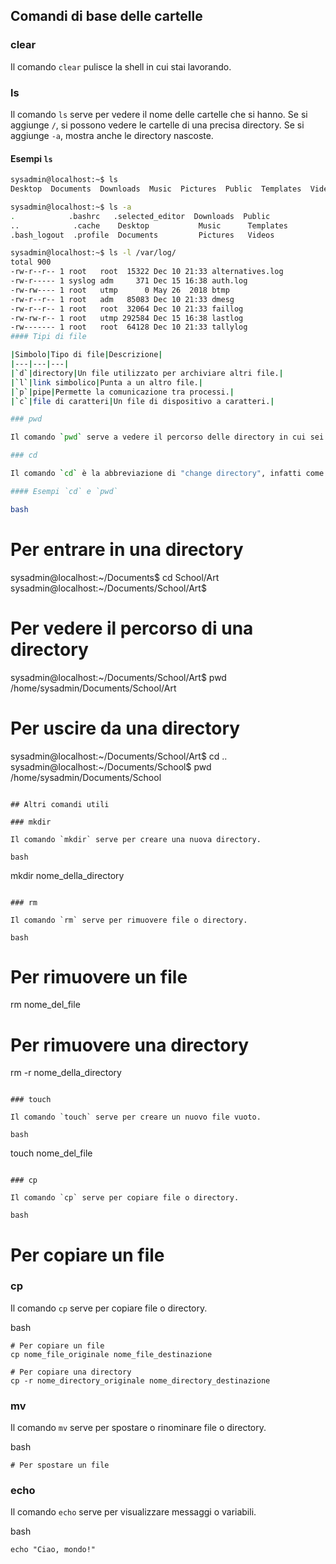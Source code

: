 
## Comandi di base delle cartelle

### clear
Il comando `clear` pulisce la shell in cui stai lavorando.

### ls
Il comando `ls` serve per vedere il nome delle cartelle che si hanno. Se si aggiunge `/`, si possono vedere le cartelle di una precisa directory. Se si aggiunge `-a`, mostra anche le directory nascoste.

#### Esempi `ls`
```bash
sysadmin@localhost:~$ ls
Desktop  Documents  Downloads  Music  Pictures  Public  Templates  Videos

sysadmin@localhost:~$ ls -a
.            .bashrc   .selected_editor  Downloads  Public
..            .cache    Desktop           Music      Templates
.bash_logout  .profile  Documents         Pictures   Videos

sysadmin@localhost:~$ ls -l /var/log/
total 900
-rw-r--r-- 1 root   root  15322 Dec 10 21:33 alternatives.log
-rw-r----- 1 syslog adm     371 Dec 15 16:38 auth.log
-rw-rw---- 1 root   utmp      0 May 26  2018 btmp
-rw-r--r-- 1 root   adm   85083 Dec 10 21:33 dmesg
-rw-r--r-- 1 root   root  32064 Dec 10 21:33 faillog
-rw-rw-r-- 1 root   utmp 292584 Dec 15 16:38 lastlog
-rw------- 1 root   root  64128 Dec 10 21:33 tallylog
#### Tipi di file

|Simbolo|Tipo di file|Descrizione|
|---|---|---|
|`d`|directory|Un file utilizzato per archiviare altri file.|
|`l`|link simbolico|Punta a un altro file.|
|`p`|pipe|Permette la comunicazione tra processi.|
|`c`|file di caratteri|Un file di dispositivo a caratteri.|

### pwd

Il comando `pwd` serve a vedere il percorso delle directory in cui sei ora.

### cd

Il comando `cd` è la abbreviazione di "change directory", infatti come dice il nome ti fa cambiare la directory corrente. Non puoi mettere nomi a caso perché ti dà errore.

#### Esempi `cd` e `pwd`

bash

```
# Per entrare in una directory
sysadmin@localhost:~/Documents$ cd School/Art
sysadmin@localhost:~/Documents/School/Art$

# Per vedere il percorso di una directory
sysadmin@localhost:~/Documents/School/Art$ pwd
/home/sysadmin/Documents/School/Art

# Per uscire da una directory
sysadmin@localhost:~/Documents/School/Art$ cd ..
sysadmin@localhost:~/Documents/School$ pwd
/home/sysadmin/Documents/School
```

## Altri comandi utili

### mkdir

Il comando `mkdir` serve per creare una nuova directory.

bash

```
mkdir nome_della_directory
```

### rm

Il comando `rm` serve per rimuovere file o directory.

bash

```
# Per rimuovere un file
rm nome_del_file

# Per rimuovere una directory
rm -r nome_della_directory
```

### touch

Il comando `touch` serve per creare un nuovo file vuoto.

bash

```
touch nome_del_file
```

### cp

Il comando `cp` serve per copiare file o directory.

bash

```
# Per copiare un file

### cp

Il comando `cp` serve per copiare file o directory.

bash

```
# Per copiare un file
cp nome_file_originale nome_file_destinazione

# Per copiare una directory
cp -r nome_directory_originale nome_directory_destinazione
```

### mv

Il comando `mv` serve per spostare o rinominare file o directory.

bash

```
# Per spostare un file
```
### echo

Il comando `echo` serve per visualizzare messaggi o variabili.

bash

```
echo "Ciao, mondo!"
```

